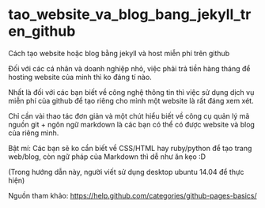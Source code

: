 # tao_website_va_blog_bang_jekyll_tren_github
Cách tạo website hoặc blog bằng jekyll và host miễn phí trên github

Đối với các cá nhân và doanh nghiệp nhỏ, việc phải trả tiền hàng tháng để hosting website của minh thì ko đáng tí nào.

Nhất là đối với các bạn biết về công nghệ thông tin thì việc sử dụng dịch vụ miễn phí của github để tạo riêng cho mình một website là rất đáng xem xét.

Chỉ cần vài thao tác đơn giản và một chút hiểu biết về công cụ quản lý mã nguồn git + ngôn ngữ markdown là các bạn có thể có được website và blog của riêng mình.

Bật mí: Các bạn sẽ ko cần biết về CSS/HTML hay ruby/python để tạo trang web/blog, còn ngữ pháp của Markdown thì dễ như ăn kẹo :D 

(Trong hướng dẫn này, người viết sử dụng desktop ubuntu 14.04 để thực hiện)

Nguồn tham khảo: https://help.github.com/categories/github-pages-basics/
